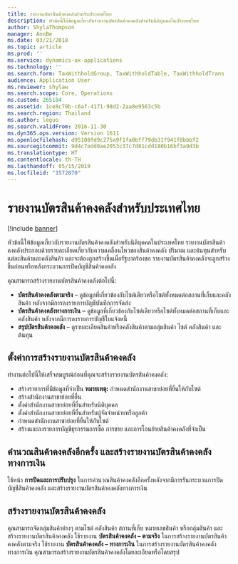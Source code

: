 ```yaml
---
title: รายงานบัตรสินค้าคงคลังสำหรับประเทศไทย
description: หัวข้อนี้ให้ข้อมูลเกี่ยวกับรายงานบัตรสินค้าคงคลังสำหรับนิติบุคคลในประเทศไทย
author: ShylaThompson
manager: AnnBe
ms.date: 03/21/2018
ms.topic: article
ms.prod: ''
ms.service: dynamics-ax-applications
ms.technology: ''
ms.search.form: TaxWithholdGroup, TaxWithholdTable, TaxWithholdTrans
audience: Application User
ms.reviewer: shylaw
ms.search.scope: Core, Operations
ms.custom: 265184
ms.assetid: 1ce8c70b-c6af-4171-98d2-2aa8e9563c5b
ms.search.region: Thailand
ms.author: leguo
ms.search.validFrom: 2016-11-30
ms.dyn365.ops.version: Version 1611
ms.openlocfilehash: d95108fd9c275a9f1fa0bff79db31f941f0bbbf2
ms.sourcegitcommit: 9d4c7edd0ae2053c37c7d81cdd180b16bf3a9d3b
ms.translationtype: HT
ms.contentlocale: th-TH
ms.lasthandoff: 05/15/2019
ms.locfileid: "1572870"
---
```

# <a name="stock-card-report-for-thailand"></a>รายงานบัตรสินค้าคงคลังสำหรับประเทศไทย

[!include [banner](../includes/banner.md)]

หัวข้อนี้ให้ข้อมูลเกี่ยวกับรายงานบัตรสินค้าคงคลังสำหรับนิติบุคคลในประเทศไทย รายงานบัตรสินค้าคงคลังประกอบด้วยรายละเอียดเกี่ยวกับความเคลื่อนไหวของสินค้าคงคลัง ปริมาณ และต้นทุนสำหรับแต่ละสินค้าและคลังสินค้า และจะต้องถูกสร้างขึ้นเมื่อรัฐบาลร้องขอ รายงานบัตรสินค้าคงคลังจะถูกสร้างขึ้นก่อนหรือหลังกระบวนการปิดบัญชีสินค้าคงคลัง 

คุณสามารถสร้างรายงานบัตรสินค้าคงคลังต่อไปนี้:

-   **บัตรสินค้าคงคลังตามจริง** – ดูข้อมูลที่เกี่ยวข้องกับไซต์เดียวหรือไซต์ทั้งหมดต่อสถานที่เก็บและคลังสินค้า หลังจากมีการลงรายการบัญชีบันทึกการจัดส่ง
-   **บัตรสินค้าคงคลังทางการเงิน** – ดูข้อมูลที่เกี่ยวข้องกับไซต์เดียวหรือไซต์ทั้งหมดต่อสถานที่เก็บและคลังสินค้า หลังจากมีการลงรายการบัญชีใบแจ้งหนี้
-   **สรุปบัตรสินค้าคงคลัง** – ดูรายละเอียดสินค้าหรือคลังสินค้าตามกลุ่มสินค้า ไซต์ คลังสินค้า และต้นทุน

## <a name="set-up-the-generation-of-stock-card-reports"></a>ตั้งค่าการสร้างรายงานบัตรสินค้าคงคลัง
ทำงานต่อไปนี้ให้เสร็จสมบูรณ์ก่อนที่คุณจะสร้างรายงานบัตรสินค้าคงคลัง:

-   สร้างรายการที่มีข้อมูลที่จำเป็น **หมายเหตุ:** กำหนดสำนักงานสาขาย่อยที่ยื่นให้กับไซต์
-   สร้างสำนักงานสาขาย่อยที่ยื่น
-   ตั้งค่าสำนักงานสาขาย่อยที่ยื่นสำหรับนิติบุคคล
-   ตั้งค่าสำนักงานสาขาย่อยที่ยื่นสำหรับผู้จัดจำหน่ายหรือลูกค้า
-   กำหนดสำนักงานสาขาย่อยที่ยื่นให้กับไซต์
-   สร้างและลงรายการบัญชีธุรกรรมการซื้อ การขาย และการโอนย้ายสินค้าคงคลังที่จำเป็น

## <a name="recalculate-inventory-and-generate-the-financial-stock-card-report"></a>คำนวณสินค้าคงคลังอีกครั้ง และสร้างรายงานบัตรสินค้าคงคลังทางการเงิน
ใช้หน้า **การปิดและการปรับปรุง** ในการคำนวณสินค้าคงคลังอีกครั้งหลังจากมีการรันกระบวนการปิดบัญชีสินค้าคงคลัง และสร้างรายงานบัตรสินค้าคงคลังทางการเงิน

## <a name="generate-the-stock-card-report"></a>สร้างรายงานบัตรสินค้าคงคลัง
คุณสามารถจัดกลุ่มสินค้าต่างๆ ตามไซต์ คลังสินค้า สถานที่เก็บ หมายเลขสินค้า หรือกลุ่มสินค้า และสร้างรายงานบัตรสินค้าคงคลัง ใช้รายงาน **บัตรสินค้าคงคลัง – ตามจริง** ในการสร้างรายงานบัตรสินค้าคงคลังตามจริง ใช้รายงาน **บัตรสินค้าคงคลัง – ทางการเงิน** ในการสร้างรายงานบัตรสินค้าคงคลังทางการเงิน คุณสามารถสร้างรายงานบัตรสินค้าคงคลังโดยละเอียดหรือโดยสรุป
